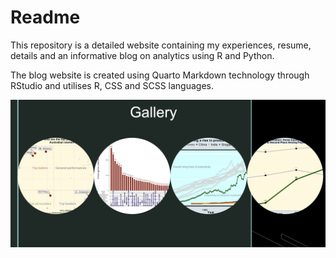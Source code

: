 # Readme 

This repository is a detailed website containing my experiences, resume, details and an informative blog on analytics using R and Python.

The blog website is created using Quarto Markdown technology through RStudio and utilises R, CSS and SCSS languages.

![Data Viz challenges](https://github.com/arinbaruah/SWD_challenges/blob/main/Montage.png)
